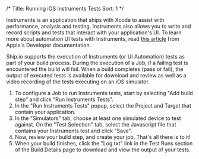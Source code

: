 /*
Title: Running iOS Instruments Tests
Sort: 1
*/

Instruments is an application that ships with Xcode to assist with performance, analysis and testing. Instruments also allows you to write and record scripts and tests that interact with your application's UI. To learn more about automation UI tests with Instruments, read [this article](http://developer.apple.com/library/mac/#documentation/DeveloperTools/Conceptual/InstrumentsUserGuide/UsingtheAutomationInstrument/UsingtheAutomationInstrument.html#//apple_ref/doc/uid/TP40004652-CH20-SW1) from Apple's Developer documentation.

Ship.io supports the execution of Instruments (or UI Automation) tests as part of your build process. During the execution of a Job, if a failing test is encountered the build will fail. When a build completes (pass or fail), the output of executed tests is available for download and review as well as a video recording of the tests executing on an iOS simulator.

1. To configure a Job to run Instruments tests, start by selecting "Add build step" and click "Run Instruments Tests".
2. In the "Run Instruments Tests" popup, select the Project and Target that contain your application.
3. In the "Simulators" tab, choose at least one simulated device to test against. On the "Test Selection" tab, select the Javascript file that contains your Instruments test and click "Save".
4. Now, review your build step, and create your job. That's all there is to it!
5. When your build finishes, click the "Log.txt" link in the Test Runs section of the Build Details page to download and view the output of your tests. 
